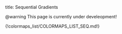 title: Sequential Gradients

@warning
This page is currently under develeopment!

{!colormaps_list/COLORMAPS_LIST_SEQ.md!}